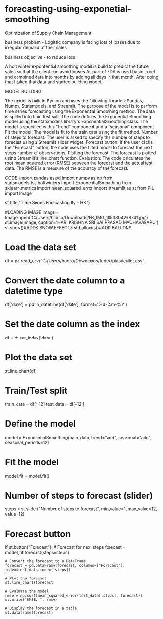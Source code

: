 # forecasting-using-exponetial-smoothing
Optimization of Supply Chain Management 

business problem - Logistic company is facing lots of losses due to irregular demand of their sales

business objective - to reduce loss

A holt winter expontential smoothing model is build to predict the future sales so that the cilent can avoid looses
As part of EDA is used basic excel and combined data into months by adding all days in that month.
After doing that I taken that data and started building model.

MODEL BUILDING:

The model is built in Python and uses the following libraries: Pandas, Numpy, Statsmodels, and Streamlit.
The purpose of the model is to perform time series forecasting using the Exponential Smoothing method.
The data is splited into train test split
The code defines the Exponential Smoothing model using the statsmodels library's ExponentialSmoothing class. The model is specified with a "trend" component and a "seasonal" component
Fit the model: The model is fit to the train data using the fit method.
Number of steps to forecast: The user is asked to specify the number of steps to forecast using a Streamlit slider widget.
Forecast button: If the user clicks the "Forecast" button, the code uses the fitted model to forecast the next steps number of observations.
Plotting the forecast: The forecast is plotted using Streamlit's line_chart function.
Evaluation: The code calculates the root mean squared error (RMSE) between the forecast and the actual test data. The RMSE is a measure of the accuracy of the forecast.
 
 CODE:
 import pandas as pd
import numpy as np
from statsmodels.tsa.holtwinters import ExponentialSmoothing
from sklearn.metrics import mean_squared_error
import streamlit as st
from PIL import Image

st.title("Time Series Forecasting By - HK")

#LOADING IMAGE
image = Image.open('C:/Users/hudso/Downloads/FB_IMG_1653804268741.jpg')
st.image(image, caption='HARI KRISHNA SRI SAI PRASAD MACHAVARAPU')
st.snow()#ADDS SNOW EFFECTS
st.balloons()#ADD BALLONS

# Load the data set
df = pd.read_csv("C:/Users/hudso/Downloads/fedex/plasticallot.csv")

# Convert the date column to a datetime type
df['date'] = pd.to_datetime(df['date'], format='%d-%m-%Y')

# Set the date column as the index
df = df.set_index('date')

# Plot the data set
st.line_chart(df)

# Train/Test split
train_data = df[:-12]
test_data = df[-12:]

# Define the model
model = ExponentialSmoothing(train_data, trend="add", seasonal="add", seasonal_periods=12)

# Fit the model
model_fit = model.fit()

# Number of steps to forecast (slider)
steps = st.slider("Number of steps to forecast", min_value=1, max_value=12, value=12)

# Forecast button
if st.button("Forecast"):
    # Forecast for next steps
    forecast = model_fit.forecast(steps=steps)

    # Convert the forecast to a DataFrame
    forecast = pd.DataFrame(forecast, columns=["Forecast"], index=test_data.index[:steps])

    # Plot the forecast
    st.line_chart(forecast)

    # Evaluate the model
    rmse = np.sqrt(mean_squared_error(test_data[:steps], forecast))
    st.write("RMSE: ", rmse)

    # Display the forecast in a table
    st.dataframe(forecast)
